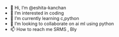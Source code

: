 - 👋 Hi, I’m @eshita-kanchan
- 👀 I’m interested in coding
- 🌱 I’m currently learning c,python
- 💞️ I’m looking to collaborate on ai ml using python 
- 📫 How to reach me SRMS , Bly

<!---
eshita-kanchan/eshita-kanchan is a ✨ special ✨ repository because its `README.md` (this file) appears on your GitHub profile.
You can click the Preview link to take a look at your changes.
--->
